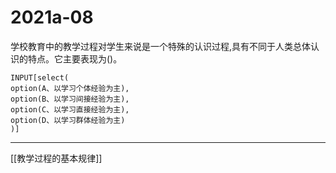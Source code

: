 # 2021a-08
学校教育中的教学过程对学生来说是一个特殊的认识过程,具有不同于人类总体认识的特点。它主要表现为()。
```meta-bind
INPUT[select(
option(A、以学习个体经验为主),
option(B、以学习间接经验为主),
option(C、以学习直接经验为主),
option(D、以学习群体经验为主)
)]
```

---

[[教学过程的基本规律]]
